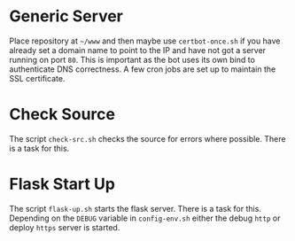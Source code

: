 # Generic Server

Place repository at `~/www` and then maybe use `certbot-once.sh` if you have already set a domain name to point to the IP and have not got a server running on port `80`. This is important as the bot uses its own bind to authenticate DNS correctness. A few cron jobs are set up to maintain the SSL certificate.

# Check Source

The script `check-src.sh` checks the source for errors where possible. There is a task for this.

# Flask Start Up

The script `flask-up.sh` starts the flask server. There is a task for this. Depending on the `DEBUG` variable in `config-env.sh` either the debug `http` or deploy `https` server is started.

